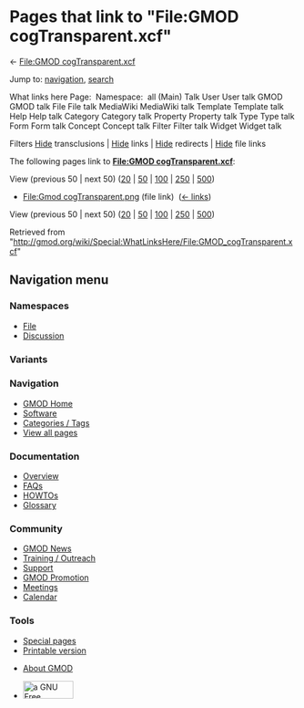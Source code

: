 <div id="mw-page-base" class="noprint">

</div>

<div id="mw-head-base" class="noprint">

</div>

<div id="content" class="mw-body" role="main">

<span id="top"></span>

<div id="mw-js-message" style="display:none;">

</div>



# <span dir="auto">Pages that link to "File:GMOD cogTransparent.xcf"</span>

<div id="bodyContent">

<div id="contentSub">

← [File:GMOD
cogTransparent.xcf](/wiki/File:GMOD_cogTransparent.xcf "File:GMOD cogTransparent.xcf")

</div>

<div id="jump-to-nav" class="mw-jump">

Jump to: [navigation](#mw-navigation), [search](#p-search)

</div>

<div id="mw-content-text">

What links here Page:  Namespace:  all (Main) Talk User User talk GMOD
GMOD talk File File talk MediaWiki MediaWiki talk Template Template talk
Help Help talk Category Category talk Property Property talk Type Type
talk Form Form talk Concept Concept talk Filter Filter talk Widget
Widget talk

Filters
[Hide](/mediawiki/index.php?title=Special:WhatLinksHere/File:GMOD_cogTransparent.xcf&hidetrans=1 "Special:WhatLinksHere/File:GMOD cogTransparent.xcf")
transclusions \|
[Hide](/mediawiki/index.php?title=Special:WhatLinksHere/File:GMOD_cogTransparent.xcf&hidelinks=1 "Special:WhatLinksHere/File:GMOD cogTransparent.xcf")
links \|
[Hide](/mediawiki/index.php?title=Special:WhatLinksHere/File:GMOD_cogTransparent.xcf&hideredirs=1 "Special:WhatLinksHere/File:GMOD cogTransparent.xcf")
redirects \|
[Hide](/mediawiki/index.php?title=Special:WhatLinksHere/File:GMOD_cogTransparent.xcf&hideimages=1 "Special:WhatLinksHere/File:GMOD cogTransparent.xcf")
file links

The following pages link to **[File:GMOD
cogTransparent.xcf](/wiki/File:GMOD_cogTransparent.xcf "File:GMOD cogTransparent.xcf")**:

View (previous 50 \| next 50)
([20](/mediawiki/index.php?title=Special:WhatLinksHere/File:GMOD_cogTransparent.xcf&limit=20 "Special:WhatLinksHere/File:GMOD cogTransparent.xcf")
\|
[50](/mediawiki/index.php?title=Special:WhatLinksHere/File:GMOD_cogTransparent.xcf&limit=50 "Special:WhatLinksHere/File:GMOD cogTransparent.xcf")
\|
[100](/mediawiki/index.php?title=Special:WhatLinksHere/File:GMOD_cogTransparent.xcf&limit=100 "Special:WhatLinksHere/File:GMOD cogTransparent.xcf")
\|
[250](/mediawiki/index.php?title=Special:WhatLinksHere/File:GMOD_cogTransparent.xcf&limit=250 "Special:WhatLinksHere/File:GMOD cogTransparent.xcf")
\|
[500](/mediawiki/index.php?title=Special:WhatLinksHere/File:GMOD_cogTransparent.xcf&limit=500 "Special:WhatLinksHere/File:GMOD cogTransparent.xcf"))

- [File:Gmod
  cogTransparent.png](/wiki/File:Gmod_cogTransparent.png "File:Gmod cogTransparent.png")
  (file link) ‎ <span class="mw-whatlinkshere-tools">([←
  links](/mediawiki/index.php?title=Special:WhatLinksHere&target=File%3AGmod+cogTransparent.png "Special:WhatLinksHere"))</span>

View (previous 50 \| next 50)
([20](/mediawiki/index.php?title=Special:WhatLinksHere/File:GMOD_cogTransparent.xcf&limit=20 "Special:WhatLinksHere/File:GMOD cogTransparent.xcf")
\|
[50](/mediawiki/index.php?title=Special:WhatLinksHere/File:GMOD_cogTransparent.xcf&limit=50 "Special:WhatLinksHere/File:GMOD cogTransparent.xcf")
\|
[100](/mediawiki/index.php?title=Special:WhatLinksHere/File:GMOD_cogTransparent.xcf&limit=100 "Special:WhatLinksHere/File:GMOD cogTransparent.xcf")
\|
[250](/mediawiki/index.php?title=Special:WhatLinksHere/File:GMOD_cogTransparent.xcf&limit=250 "Special:WhatLinksHere/File:GMOD cogTransparent.xcf")
\|
[500](/mediawiki/index.php?title=Special:WhatLinksHere/File:GMOD_cogTransparent.xcf&limit=500 "Special:WhatLinksHere/File:GMOD cogTransparent.xcf"))

</div>

<div class="printfooter">

Retrieved from
"<http://gmod.org/wiki/Special:WhatLinksHere/File:GMOD_cogTransparent.xcf>"

</div>

<div id="catlinks" class="catlinks catlinks-allhidden">

</div>

<div class="visualClear">

</div>

</div>

</div>

<div id="mw-navigation">

## Navigation menu

<div id="mw-head">



<div id="left-navigation">

<div id="p-namespaces" class="vectorTabs" role="navigation"
aria-labelledby="p-namespaces-label">

### Namespaces

- <span id="ca-nstab-image"><a href="/wiki/File:GMOD_cogTransparent.xcf" accesskey="c"
  title="View the file page [c]">File</a></span>
- <span id="ca-talk"><a
  href="/mediawiki/index.php?title=File_talk:GMOD_cogTransparent.xcf&amp;action=edit&amp;redlink=1"
  accesskey="t"
  title="Discussion about the content page [t]">Discussion</a></span>

</div>

<div id="p-variants" class="vectorMenu emptyPortlet" role="navigation"
aria-labelledby="p-variants-label">

### 

### Variants[](#)

<div class="menu">

</div>

</div>

</div>

<div id="right-navigation">





</div>



</div>

</div>

</div>

<div id="mw-panel">

<div id="p-logo" role="banner">

<a href="/wiki/Main_Page"
style="background-image: url(http://gmod.org/images/GMOD-cogs.png);"
title="Visit the main page"></a>

</div>

<div id="p-Navigation" class="portal" role="navigation"
aria-labelledby="p-Navigation-label">

### Navigation

<div class="body">

- <span id="n-GMOD-Home">[GMOD Home](/wiki/Main_Page)</span>
- <span id="n-Software">[Software](/wiki/GMOD_Components)</span>
- <span id="n-Categories-.2F-Tags">[Categories /
  Tags](/wiki/Categories)</span>
- <span id="n-View-all-pages">[View all
  pages](/wiki/Special:AllPages)</span>

</div>

</div>

<div id="p-Documentation" class="portal" role="navigation"
aria-labelledby="p-Documentation-label">

### Documentation

<div class="body">

- <span id="n-Overview">[Overview](/wiki/Overview)</span>
- <span id="n-FAQs">[FAQs](/wiki/Category:FAQ)</span>
- <span id="n-HOWTOs">[HOWTOs](/wiki/Category:HOWTO)</span>
- <span id="n-Glossary">[Glossary](/wiki/Glossary)</span>

</div>

</div>

<div id="p-Community" class="portal" role="navigation"
aria-labelledby="p-Community-label">

### Community

<div class="body">

- <span id="n-GMOD-News">[GMOD News](/wiki/GMOD_News)</span>
- <span id="n-Training-.2F-Outreach">[Training /
  Outreach](/wiki/Training_and_Outreach)</span>
- <span id="n-Support">[Support](/wiki/Support)</span>
- <span id="n-GMOD-Promotion">[GMOD
  Promotion](/wiki/GMOD_Promotion)</span>
- <span id="n-Meetings">[Meetings](/wiki/Meetings)</span>
- <span id="n-Calendar">[Calendar](/wiki/Calendar)</span>

</div>

</div>

<div id="p-tb" class="portal" role="navigation"
aria-labelledby="p-tb-label">

### Tools

<div class="body">

- <span id="t-specialpages"><a href="/wiki/Special:SpecialPages" accesskey="q"
  title="A list of all special pages [q]">Special pages</a></span>
- <span id="t-print"><a
  href="/mediawiki/index.php?title=Special:WhatLinksHere/File:GMOD_cogTransparent.xcf&amp;printable=yes"
  rel="alternate" accesskey="p"
  title="Printable version of this page [p]">Printable version</a></span>

</div>

</div>

</div>

</div>

<div id="footer" role="contentinfo">

- <span id="footer-places-about">[About
  GMOD](/wiki/GMOD:About "GMOD:About")</span>

<!-- -->

- <span id="footer-copyrightico">[<img src="http://www.gnu.org/graphics/gfdl-logo-small.png" width="88"
  height="31" alt="a GNU Free Documentation License" />](http://www.gnu.org/licenses/fdl-1.3.html)</span>




</div>
